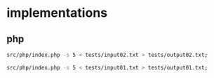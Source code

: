# implementations

## php

```sh
src/php/index.php -s 5 < tests/input02.txt > tests/output02.txt;
```

```sh
src/php/index.php -s 5 < tests/input01.txt > tests/output01.txt;
```
